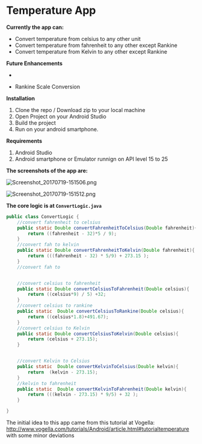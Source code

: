 # Temperature App

**Currently the app can:**
* Convert temperature from celsius to any other unit
* Convert temperature from fahrenheit to any other except Rankine
* Convert temperature from Kelvin to any other except Rankine

**Future Enhancements**
* ~~~Kelvin Scale Conversion~~~
* Rankine Scale Conversion

**Installation**
1. Clone the repo / Download zip to your local machine
2. Open Project on your Android Studio
3. Build the project
4. Run on your android smartphone.

**Requirements**
1. Android Studio
2. Android smartphone or Emulator runnign on API level 15 to 25

**The screenshots of the app are:**

![Screenshot_20170719-151506.png](https://postimg.org/image/wsvs8wgl5/)

![Screenshot_20170719-151512.png](https://postimg.org/image/tajscifp5/)

**The core logic is at `ConvertLogic.java`**
```JAVA
public class ConvertLogic {
    //convert fahrenheit to celsius
    public static Double convertFahrenheitToCelsius(Double fahrenheit){
        return ((fahrenheit - 32)*5 / 9);
    }
    //convert fah to kelvin
    public static Double convertFahrenheitToKelvin(Double fahrenheit){
        return (((fahrenheit - 32) * 5/9) + 273.15 );
    }
    //convert fah to


    //convert celsius to fahrenheit
    public static Double convertCelsiusToFahrenheit(Double celsius){
        return ((celsius*9) / 5) +32;
    }
    //convert celsius to rankine
    public static  Double convertCelsiusToRankine(Double celsius){
        return ((celsius*1.8)+491.67);
    }
    //convert celsius to Kelvin
    public static Double convertCelsiusToKelvin(Double celsius){
        return (celsius + 273.15);
    }


    //convert Kelvin to Celsius
    public static  Double convertKelvinToCelsius(Double kelvin){
        return  (kelvin - 273.15);
    }
    //kelvin to fahrenheit
    public static  Double convertKelvinToFahrenheit(Double kelvin){
        return (((kelvin - 273.15) * 9/5) + 32 );
    }

}
```



The initial idea to this app came from this tutorial at Vogella: http://www.vogella.com/tutorials/Android/article.html#tutorialtemperature with some minor deviations

